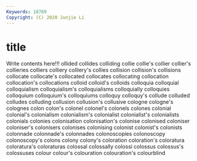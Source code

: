 ```yaml
---
Keywords: 18789
Copyright: (C) 2020 Junjie Li
---
```


# title

Write contents here!!!
ollided
collides 
colliding 
collie 
collie's 
collier 
collier's 
collieries 
colliers 
colliery 
colliery's
collies 
collision 
collision's 
collisions 
collocate 
collocate's 
collocated 
collocates 
collocating 
collocation
collocation's 
collocations 
colloid 
colloid's 
colloids 
colloquia 
colloquial 
colloquialism 
colloquialism's 
colloquialisms
colloquially 
colloquies 
colloquium 
colloquium's 
colloquiums 
colloquy 
colloquy's 
collude 
colluded 
colludes
colluding 
collusion 
collusion's 
collusive 
cologne 
cologne's 
colognes 
colon 
colon's 
colonel
colonel's 
colonels 
colones 
colonial 
colonial's 
colonialism 
colonialism's 
colonialist 
colonialist's 
colonialists
colonials 
colonies 
colonisation 
colonisation's 
colonise 
colonised 
coloniser 
coloniser's 
colonisers 
colonises
colonising 
colonist 
colonist's 
colonists 
colonnade 
colonnade's 
colonnades 
colonoscopies 
colonoscopy 
colonoscopy's
colons 
colony 
colony's 
coloration 
coloration's 
coloratura 
coloratura's 
coloraturas 
colossal 
colossally
colossi 
colossus 
colossus's 
colossuses 
colour 
colour's 
colouration 
colouration's 
colourblind 
